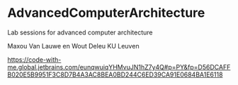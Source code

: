 # AdvancedComputerArchitecture
Lab sessions for advanced computer architecture

Maxou Van Lauwe en Wout Deleu
KU Leuven

https://code-with-me.global.jetbrains.com/eunqwuiqYHMvuJN1hZ7y4Q#p=PY&fp=D56DCAFFB020E5B9951F3C8D7B4A3AC8BEA0BD244C6ED39CA91E0684BA1E6118
